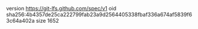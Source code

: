 version https://git-lfs.github.com/spec/v1
oid sha256:4b4357de25ca222799fab23a9d2564405338fbaf336a674af5839f63c64a402a
size 1652
